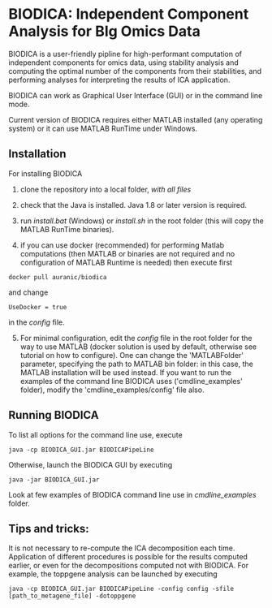 # BIODICA: Independent Component Analysis for BIg Omics Data

BIODICA is a user-friendly pipline for high-performant computation of independent components for omics data, 
using stability analysis and computing the optimal number of the components from their stabilities,
and performing analyses for interpreting the results of ICA application.

BIODICA can work as Graphical User Interface (GUI) or in the command line mode.

Current version of BIODICA requires either MATLAB installed (any operating system)
or it can use MATLAB RunTime under Windows.

## Installation

For installing BIODICA

1) clone the repository into a local folder, *with all files*

2) check that the Java is installed. Java 1.8 or later version is required.

3) run *install.bat* (Windows) or *install.sh* in the root folder (this will copy the MATLAB RunTime binaries).

4) if you can use docker (recommended) for performing Matlab computations (then MATLAB or binaries are not required and no configuration of MATLAB Runtime is needed) then execute first 

```
docker pull auranic/biodica
```

and change 

```
UseDocker = true
```
in the *config* file.

5) For minimal configuration, edit the *config* file in the root folder for the way to use MATLAB (docker solution is used by default, otherwise see tutorial on how to configure).
One can change the 'MATLABFolder' parameter, specifying the path to MATLAB bin folder: in this case, the MATLAB installation will be used instead.
If you want to run the examples of the command line BIODICA uses ('cmdline_examples' folder), modify the 'cmdline_examples/config' file also.

## Running BIODICA

To list all options for the command line use, execute

```
java -cp BIODICA_GUI.jar BIODICAPipeLine
```

Otherwise, launch the BIODICA GUI by executing

```
java -jar BIODICA_GUI.jar
```
Look at few examples of BIODICA command line use in *cmdline_examples* folder.

## Tips and tricks:

It is not necessary to re-compute the ICA decomposition each time. Application of different procedures is possible for the results computed earlier, or even for the decompositions computed not with BIODICA.
For example, the toppgene analysis can be launched by executing
```
java -cp BIODICA_GUI.jar BIODICAPipeLine -config config -sfile [path_to_metagene_file] -dotoppgene
```





